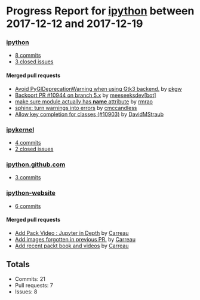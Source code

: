 # Progress Report for [ipython](https://github.com/ipython) between 2017-12-12 and 2017-12-19

### [ipython](https://github.com/ipython/ipython)
-  [8 commits](https://github.com/ipython/ipython/compare/master@%7B1513065600%7D...master@%7B1513670400%7D)
-  [3 closed issues](https://github.com/ipython/ipython/issues?utf8=%E2%9C%93&q=is%3Aissue%20closed%3A2017-12-12..2017-12-19)

#### Merged pull requests
- [Avoid PyGIDeprecationWarning when using Gtk3 backend.](https://github.com/ipython/ipython/pull/10948) by [pkgw](https://github.com/pkgw)
- [Backport PR #10944 on branch 5.x](https://github.com/ipython/ipython/pull/10945) by [meeseeksdev[bot]](https://github.com/apps/meeseeksdev)
- [make sure module actually has __name__ attribute](https://github.com/ipython/ipython/pull/10944) by [rmrao](https://github.com/rmrao)
- [sphinx: turn warnings into errors](https://github.com/ipython/ipython/pull/10940) by [cmccandless](https://github.com/cmccandless)
- [Allow key completion for classes (#10903)](https://github.com/ipython/ipython/pull/10905) by [DavidMStraub](https://github.com/DavidMStraub)

### [ipykernel](https://github.com/ipython/ipykernel)
-  [4 commits](https://github.com/ipython/ipykernel/compare/master@%7B1513065600%7D...master@%7B1513670400%7D)
-  [2 closed issues](https://github.com/ipython/ipykernel/issues?utf8=%E2%9C%93&q=is%3Aissue%20closed%3A2017-12-12..2017-12-19)

### [ipython.github.com](https://github.com/ipython/ipython.github.com)
-  [3 commits](https://github.com/ipython/ipython.github.com/compare/master@%7B1513065600%7D...master@%7B1513670400%7D)

### [ipython-website](https://github.com/ipython/ipython-website)
-  [6 commits](https://github.com/ipython/ipython-website/compare/master@%7B1513065600%7D...master@%7B1513670400%7D)

#### Merged pull requests
- [Add Pack Video : Jupyter in Depth](https://github.com/ipython/ipython-website/pull/138) by [Carreau](https://github.com/Carreau)
- [Add images forgotten in previous PR.](https://github.com/ipython/ipython-website/pull/137) by [Carreau](https://github.com/Carreau)
- [Add recent packt book and videos](https://github.com/ipython/ipython-website/pull/136) by [Carreau](https://github.com/Carreau)

## Totals
- Commits: 21
- Pull requests: 7
- Issues: 8
